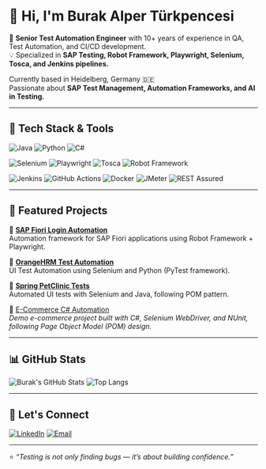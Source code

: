 # 👋 Hi, I'm Burak Alper Türkpencesi

🚀 **Senior Test Automation Engineer** with 10+ years of experience in QA, Test Automation, and CI/CD development.  
💡 Specialized in **SAP Testing, Robot Framework, Playwright, Selenium, Tosca, and Jenkins pipelines.**

Currently based in Heidelberg, Germany 🇩🇪  
Passionate about **SAP Test Management, Automation Frameworks, and AI in Testing.**

---

## 🧰 Tech Stack & Tools
![Java](https://img.shields.io/badge/Java-007396?style=for-the-badge&logo=openjdk&logoColor=white)
![Python](https://img.shields.io/badge/Python-3670A0?style=for-the-badge&logo=python&logoColor=ffdd54)
![C#](https://img.shields.io/badge/C%23-68217A?style=for-the-badge&logo=csharp)

![Selenium](https://img.shields.io/badge/Selenium-43B02A?style=for-the-badge&logo=selenium)
![Playwright](https://img.shields.io/badge/Playwright-2EAD33?style=for-the-badge&logo=playwright)
![Tosca](https://img.shields.io/badge/Tosca-009FDA?style=for-the-badge)
![Robot Framework](https://img.shields.io/badge/RobotFramework-000000?style=for-the-badge&logo=robotframework)

![Jenkins](https://img.shields.io/badge/Jenkins-D24939?style=for-the-badge&logo=jenkins)
![GitHub Actions](https://img.shields.io/badge/GitHub_Actions-2088FF?style=for-the-badge&logo=githubactions)
![Docker](https://img.shields.io/badge/Docker-0db7ed?style=for-the-badge&logo=docker)
![JMeter](https://img.shields.io/badge/JMeter-D22128?style=for-the-badge&logo=apachejmeter)
![REST Assured](https://img.shields.io/badge/Rest%20Assured-009639?style=for-the-badge)

---

## 🧩 Featured Projects

🔹 [**SAP Fiori Login Automation**](https://github.com/turkpencesii-ops/sap-fiori-login-tests)  
Automation framework for SAP Fiori applications using Robot Framework + Playwright.  

🔹 [**OrangeHRM Test Automation**](https://github.com/turkpencesii-ops/orangehrm-testautomation)  
UI Test Automation using Selenium and Python (PyTest framework).  

🔹 [**Spring PetClinic Tests**](https://github.com/turkpencesii-ops/petclinic-testautomation)  
Automated UI tests with Selenium and Java, following POM pattern.

🔹 [E-Commerce C# Automation](https://github.com/turkpencesii/demo-ecommerce-csharp-automation)  
*Demo e-commerce project built with C#, Selenium WebDriver, and NUnit, following Page Object Model (POM) design.*


---

## 📊 GitHub Stats

![Burak's GitHub Stats](https://github-readme-stats.vercel.app/api?username=turkpencesii-ops&show_icons=true&theme=react&hide_border=true)
![Top Langs](https://github-readme-stats.vercel.app/api/top-langs/?username=turkpencesii-ops&layout=compact&theme=react&hide_border=true)

---

## 🤝 Let's Connect

[![LinkedIn](https://img.shields.io/badge/LinkedIn-Burak%20Türkpencesi-0077B5?style=for-the-badge&logo=linkedin)](https://www.linkedin.com/in/burak-turkpencesi/)
[![Email](https://img.shields.io/badge/Email-burakalper21@hotmail.com-blue?style=for-the-badge&logo=gmail)](mailto:burakalper21@hotmail.com)

---
⭐️ *“Testing is not only finding bugs — it’s about building confidence.”*
